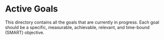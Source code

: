 # Active Goals

This directory contains all the goals that are currently in progress. Each goal should be a specific, measurable, achievable, relevant, and time-bound (SMART) objective.
